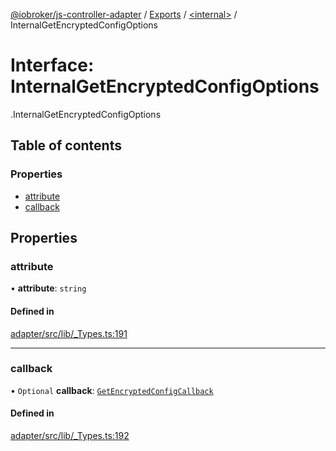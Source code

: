 [@iobroker/js-controller-adapter](../README.md) / [Exports](../modules.md) / [<internal\>](../modules/internal_.md) / InternalGetEncryptedConfigOptions

# Interface: InternalGetEncryptedConfigOptions

[<internal>](../modules/internal_.md).InternalGetEncryptedConfigOptions

## Table of contents

### Properties

- [attribute](internal_.InternalGetEncryptedConfigOptions.md#attribute)
- [callback](internal_.InternalGetEncryptedConfigOptions.md#callback)

## Properties

### attribute

• **attribute**: `string`

#### Defined in

[adapter/src/lib/_Types.ts:191](https://github.com/ioBroker/ioBroker.js-controller/blob/931c925a/packages/adapter/src/lib/_Types.ts#L191)

___

### callback

• `Optional` **callback**: [`GetEncryptedConfigCallback`](../modules/internal_.md#getencryptedconfigcallback)

#### Defined in

[adapter/src/lib/_Types.ts:192](https://github.com/ioBroker/ioBroker.js-controller/blob/931c925a/packages/adapter/src/lib/_Types.ts#L192)

